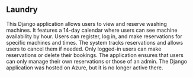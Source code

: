 
## Laundry
This Django application allows users to view and reserve washing machines. It features a 14-day calendar where users can see machine availability by hour. Users can register, log in, and make reservations for specific machines and times. The system tracks reservations and allows users to cancel them if needed. Only logged-in users can make reservations or delete their bookings. The application ensures that users can only manage their own reservations or those of an admin. The Django application was hosted on Azure, but it is no longer active there.

